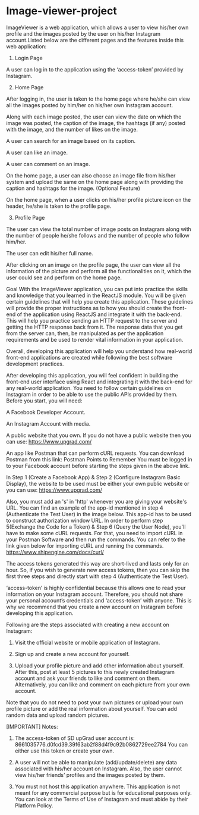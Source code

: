 # Image-viewer-project
ImageViewer is a web application, which allows a user to view his/her own profile and the images posted by the user on his/her Instagram account.Listed below are the different pages and the features inside this web application:
 

1. Login Page

A user can log in to the application using the ‘access-token’ provided by Instagram.

 2. Home Page

After logging in, the user is taken to the home page where he/she can view all the images posted by him/her on his/her own Instagram account.

Along with each image posted, the user can view the date on which the image was posted, the caption of the image, the hashtags (if any) posted with the image, and the number of likes on the image.

A user can search for an image based on its caption.

A user can like an image.

A user can comment on an image.

On the home page, a user can also choose an image file from his/her system and upload the same on the home page along with providing the caption and hashtags for the image. (Optional Feature)

On the home page, when a user clicks on his/her profile picture icon on the header, he/she is taken to the profile page.

3. Profile Page

The user can view the total number of image posts on Instagram along with the number of people he/she follows and the number of people who follow him/her.

The user can edit his/her full name.

After clicking on an image on the profile page, the user can view all the information of the picture and perform all the functionalities on it, which the user could see and perform on the home page.

 Goal
With the ImageViewer application, you can put into practice the skills and knowledge that you learned in the ReactJS module. You will be given certain guidelines that will help you create this application. These guidelines will provide the proper instructions as to how you should create the front-end of the application using ReactJS and integrate it with the back-end. This will help you practice sending an HTTP request to the server and getting the HTTP response back from it. The response data that you get from the server can, then, be manipulated as per the application requirements and be used to render vital information in your application.

 

Overall, developing this application will help you understand how real-world front-end applications are created while following the best software development practices.

 

After developing this application, you will feel confident in building the front-end user interface using React and integrating it with the back-end for any real-world application.
You need to follow certain guidelines on Instagram in order to be able to use the public APIs provided by them. Before you start, you will need:

A Facebook Developer Account. 

An Instagram Account with media.

A public website that you own. If you do not have a public website then you can use: https://www.upgrad.com/

An app like Postman that can perform cURL requests. You can download Postman from this link:  Postman
Points to Remember
You must be logged in to your Facebook account before starting the steps given in the above link.
 
In Step 1 (Create a Facebook App) & Step 2 (Configure Instagram Basic Display), the website to be used must be either your own public website or you can use: https://www.upgrad.com/
 
Also, you must add an 's' in 'http' whenever you are giving your website's URL. You can find an example of the app-id mentioned in step 4 (Authenticate the Test User) in the image below. This app-id has to be used to construct authorization window URL. 
In order to perform step 5(Exchange the Code for a Token) & Step 6 (Query the User Node), you'll have to make some cURL requests. For that, you need to import cURL in your Postman Software and then run the commands. You can refer to the link given below for importing cURL and running the commands.
https://www.shipengine.com/docs/curl/
 

The access tokens generated this way are short-lived and lasts only for an hour. So, if you wish to generate new access tokens, then you can skip the first three steps and directly start with step 4 (Authenticate the Test User).
 

‘access-token’ is highly confidential because this allows one to read your information on your Instagram account. Therefore, you should not share your personal account’s credentials and ‘access-token’ with anyone. This is why we recommend that you create a new account on Instagram before developing this application.

Following are the steps associated with creating a new account on Instagram:
 

1. Visit the official website or mobile application of Instagram.

2. Sign up and create a new account for yourself.

3. Upload your profile picture and add other information about yourself. After this, post at least 5 pictures to this newly created  Instagram account and ask your friends to like and comment on them. Alternatively, you can like and comment on each picture from your own account.

Note that you do not need to post your own pictures or upload your own profile picture or add the real information about yourself. You can add random data and upload random pictures.

 

[IMPORTANT] Notes:

1. The access-token of SD upGrad user account is:
8661035776.d0fcd39.39f63ab2f88d4f9c92b0862729ee2784
You can either use this token or create your own.
 

2. A user will not be able to manipulate (add/update/delete) any data associated with his/her account on Instagram. Also, the user cannot view his/her friends’ profiles and the images posted by them.
 

3. You must not host this application anywhere. This application is not meant for any commercial purpose but is for educational purposes only. You can look at the Terms of Use of Instagram and must abide by their Platform Policy.

